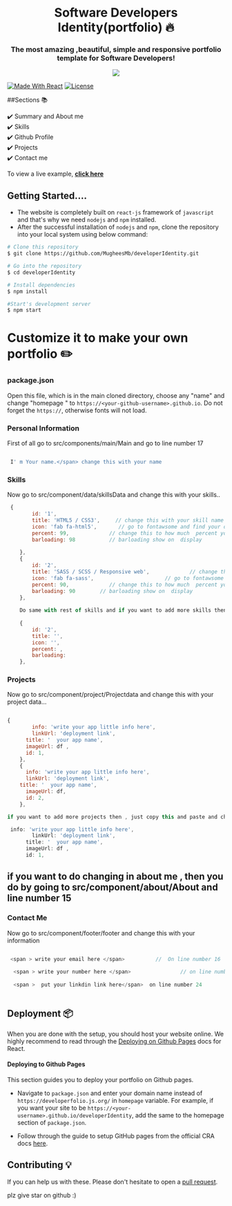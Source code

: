 <h1 align="center"> Software Developers Identity(portfolio) 🔥 </h1> 
<h3 align="center"> The most amazing ,beautiful, simple and  responsive portfolio template for Software Developers! </h3>

<p align="center">
  <kbd>
<img src="https://user-images.githubusercontent.com/62281201/93919142-b83fe080-fd26-11ea-90e2-c5684cb02d42.gif"></img>
  </kbd>
</p>

  <a align="center" href="https://reactjs.org/"><img alt="Made With React" src="https://img.shields.io/badge/made%20with-react-61DAFB?style=flat-square" /></a>
   <a align="center" href="http://badges.mit-license.org/"><img alt="License" src="http://img.shields.io/:license-mit-blue.svg?style=flat-square?style=flat-square" /></a>
  
##Sections 📚

✔️ Summary and About me\
✔️ Skills\
✔️ Github Profile\
✔️ Projects\
✔️ Contact me


To view a live example, **[click here](https://mugheesmb.github.io/developerIdentity/)**

## Getting Started....
- The website is completely built on `react-js` framework of `javascript` and that's why we need `nodejs` and `npm` installed.
- After the successful installation of `nodejs` and `npm`, clone the repository into your local system using below command:

```bash
# Clone this repository
$ git clone https://github.com/MugheesMb/developerIdentity.git

# Go into the repository
$ cd developerIdentity

# Install dependencies
$ npm install

#Start's development server
$ npm start
```
# Customize it to make your own portfolio ✏️

### package.json

Open this file, which is in the main cloned directory, choose any "name" and change "homepage " to `https://<your-github-username>.github.io`. Do not forget the `https://`, otherwise fonts will not load.

### Personal Information

First of all go to src/components/main/Main and go to line number 17 

```javascript

 I' m Your name.</span> change this with your name
 ```
 
### Skills

Now go to src/component/data/skillsData  and change this with your skills..

```javascript
 {
        id: '1',
        title: 'HTML5 / CSS3',     // change this with your skill name
        icon: 'fab fa-html5',       // go to fontawsome and find your desire icon and paste it here
        percent: 99,             // change this to how much  percent you are good at this skills
        barloading: 98           // barloading show on  display
        
    },
    {
        id: '2',
        title: 'SASS / SCSS / Responsive web',             // change this with your skill name
        icon: 'fab fa-sass',                       // go to fontawsome and find your desire icon and paste it here
        percent: 90,             // change this to how much  percent you are good at this skills
        barloading: 90        // barloading show on  display
    },
    
    Do same with rest of skills and if you want to add more skills then , just copy this and paste and change its id to next number ...
    
    {
        id: '2',
        title: '',
        icon: '',           
        percent: ,          
        barloading:  
    },
```    

### Projects

Now go to src/component/project/Projectdata  and change this with your project data...


```javascript

{
        info: 'write your app little info here',
        linkUrl: 'deployment link',   
      title: '  your app name',
      imageUrl: df ,          
      id: 1,
    },
    {
      info: 'write your app little info here',
      linkUrl: 'deployment link',
    title: '  your app name',
      imageUrl: df,
      id: 2,     
    },

if you want to add more projects then , just copy this and paste and change its id to next number ...

 info: 'write your app little info here',
        linkUrl: 'deployment link',   
      title: '  your app name',
      imageUrl: df ,          
      id: 1,

```


## if you want to do changing in about me  , then you do by going to  src/component/about/About and line number 15


### Contact Me


Now go to src/component/footer/footer  and change this with your information

```javascript

 <span > write your email here </span>          //  On line number 16 
 
  <span > write your number here </span>                // on line number 22
  
  <span >  put your linkdin link here</span>  on line number 24
  
  ```
  
  ## Deployment 📦
  
  When you are done with the setup, you should host your website online.
We highly recommend to read through the [Deploying on Github Pages](https://create-react-app.dev/docs/deployment/#github-pages) docs for React.

#### Deploying to Github Pages

This section guides you to deploy your portfolio on Github pages.

- Navigate to `package.json` and enter your domain name instead of `https://developerfolio.js.org/` in `homepage` variable. For example, if you want your site to be `https://<your-username>.github.io/developerIdentity`, add the same to the homepage section of `package.json`.
  
 - Follow through the guide to setup GitHub pages from the official CRA docs [here](https://create-react-app.dev/docs/deployment/#github-pages).


## Contributing 💡
If you can help us with these. Please don't hesitate to open a [pull request](https://github.com/MugheesMb/developerIdentity/pulls).

plz give star on github :)


